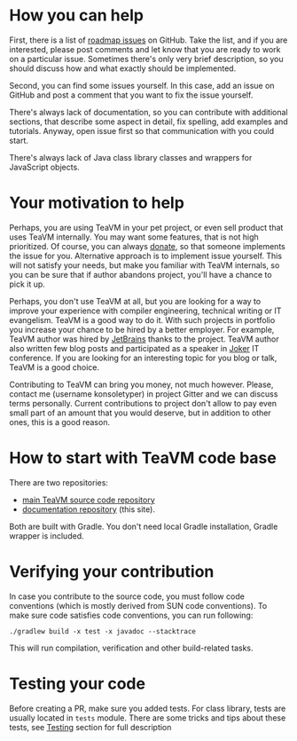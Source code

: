 # How you can help

First, there is a list of 
[roadmap issues](https://github.com/konsoletyper/teavm/issues?q=is%3Aissue+is%3Aopen+label%3Aroadmap) on GitHub.
Take the list, and if you are interested, please post comments and let know that you are ready to work
on a particular issue.
Sometimes there's only very brief description, so you should discuss how and what exactly should be implemented.

Second, you can find some issues yourself.
In this case, add an issue on GitHub and post a comment that you want to fix the issue yourself.

There's always lack of documentation, so you can contribute with additional sections, that describe
some aspect in detail, fix spelling, add examples and tutorials.
Anyway, open issue first so that communication with you could start.

There's always lack of Java class library classes and wrappers for JavaScript objects.


# Your motivation to help

Perhaps, you are using TeaVM in your pet project, or even sell product that uses TeaVM internally.
You may want some features, that is not high prioritized.
Of course, you can always [donate](https://github.com/sponsors/konsoletyper), so that someone implements
the issue for you. 
Alternative approach is to implement issue yourself. This will not satisfy your needs,
but make you familiar with TeaVM internals, so you can be sure that if author abandons project,
you'll have a chance to pick it up.

Perhaps, you don't use TeaVM at all, but you are looking for a way to improve your experience with
compiler engineering, technical writing or IT evangelism. TeaVM is a good way to do it.
With such projects in portfolio you increase your chance to be hired by a better employer.
For example, TeaVM author was hired by [JetBrains](https://www.jetbrains.com/) thanks to the project.
TeaVM author also written few blog posts and participated as a speaker in [Joker](https://jokerconf.com/en/)
IT conference.
If you are looking for an interesting topic for you blog or talk, TeaVM is a good choice.

Contributing to TeaVM can bring you money, not much however. Please, contact me (username konsoletyper) in
project Gitter and we can discuss terms personally.
Current contributions to project don't allow to pay even small part of an amount that you would deserve, 
but in addition to other ones, this is a good reason.


# How to start with TeaVM code base

There are two repositories:

* [main TeaVM source code repository](https://github.com/konsoletyper/teavm) 
* [documentation repository](https://github.com/konsoletyper/teavm-site) (this site).

Both are built with Gradle. You don't need local Gradle installation, Gradle wrapper is included.


# Verifying your contribution

In case you contribute to the source code, you must follow code conventions (which is mostly derived from
SUN code conventions). 
To make sure code satisfies code conventions, you can run following:

```
./gradlew build -x test -x javadoc --stacktrace
```

This will run compilation, verification and other build-related tasks.


# Testing your code

Before creating a PR, make sure you added tests. For class library, tests are usually located in `tests` module.
There are some tricks and tips about these tests, see [Testing](/docs/contributing/testing.html) section for full description